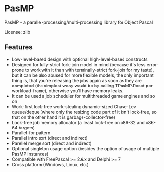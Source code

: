 # PasMP
PasMP - a parallel-processing/multi-processing library for Object Pascal 

License: zlib

## Features

- Low-level-based design with optional high-level-based constructs
- Designed for fully-strict fork-join model in mind (because it's less error-prone to work with it than with terminally-strict fork-join for my taste), but it can be also abused for more flexible models, the only important thing is, that you're releasing the jobs again as soon as they are completed (the simplest weay would be by calling TPasMP.Reset per workload-frame), otherwise you'll have memory leaks.
- It can be used a job scheduler for multithreaded game engines and so on
- Work-first lock-free work-stealing dynamic-sized Chase-Lev queue/deque (where only the resizing code part of it isn't lock-free, so that on the other hand it is garbage-collector-free)
- Lock-free job memory allocator (al least lock-free on x86-32 and x86-64 targets)
- Parallel-for pattern
- Parallel intro sort (direct and indirect)
- Parellel merge sort (direct and indirect)
- Optional singleton usage option (besides the option of usage of multiple PasMP instances)
- Compatible with FreePascal >= 2.6.x and Delphi >= 7
- Cross platform (Windows, Linux, etc.)
 


 



